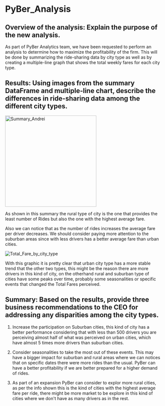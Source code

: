 # PyBer_Analysis

## Overview of the analysis: Explain the purpose of the new analysis.
As part of PyBer Analytics team, we have been requested to perform an analysis to determine how to maximize the profitability of the firm.
This will be done by summarizing the ride-sharing data by city type as well as by creating a multiple-line graph that shows the total weekly fares for each city type.

## Results: Using images from the summary DataFrame and multiple-line chart, describe the differences in ride-sharing data among the different city types.
<img width="296" alt="Summary_Andrei" src="https://user-images.githubusercontent.com/31755703/152716315-8ab3beac-4b2d-4c2b-a22d-76aad39eb8d1.png">

As shown in this summary the rural type of city is the one that provides the least number of Rides but also the one with the highest average fare.

Also we can notice that as the number of rides increases the average fare per driver decreases. We should consider paying more attention to the suburban areas since with less drivers has a better average fare than urban cities.

![Total_Fare_by_city_type](https://user-images.githubusercontent.com/31755703/152716308-be0359b7-a158-49f3-af77-b8ce65dfb91a.png)

With this graphic it is pretty clear that urban city type has a more stable trend that the other two types, this might be the reason there are more drivers in this kind of city, on the otherhand rural and suburban type of cities have some peaks over time, probably some seasonalities or specific events that changed the Total Fares perceived. 



## Summary: Based on the results, provide three business recommendations to the CEO for addressing any disparities among the city types.

1. Increase the participation on Suburban cities, this kind of city has a better performance considering that with less than 500 drivers you are perceiving almost half of what was perceived on urban cities, which have almost 5 times more drivers than suburban cities. 

2. Consider seasonalities to take the most out of these events. This may have a bigger impact for suburban and rural areas where we can notices that on specific dates there were more rides than the usual. PyBer can have a better profitability if we are better prepared for a higher demand of rides.

3. As part of an expansion PyBer can consider to explor more rural cities, as per the info shown this is the kind of cities with the highest average fare per ride, there might be more market to be explore in this kind of cities where we don't have as many drivers as in the rest.
